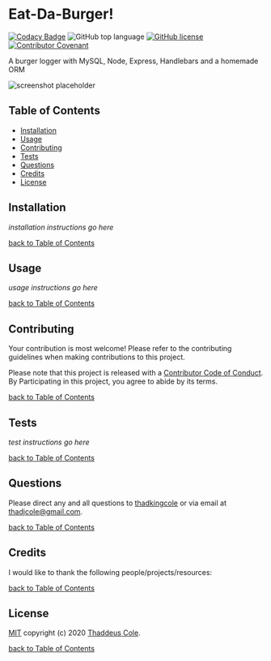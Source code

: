 # Eat-Da-Burger!

[![Codacy Badge](https://app.codacy.com/project/badge/Grade/c2e9128d01694ae48b58fc651be99b5d)](https://www.codacy.com/manual/thadkingcole/burger?utm_source=github.com&amp;utm_medium=referral&amp;utm_content=thadkingcole/burger&amp;utm_campaign=Badge_Grade)
![GitHub top language](https://img.shields.io/github/languages/top/thadkingcole/burger)
[![GitHub license](https://img.shields.io/github/license/thadkingcole/burger)](LICENSE)
[![Contributor Covenant](https://img.shields.io/badge/Contributor%20Covenant-v2.0%20adopted-ff69b4.svg)](code_of_conduct.md)

A burger logger with MySQL, Node, Express, Handlebars and a homemade ORM

![screenshot placeholder](https://placekitten.com/500/500)

## Table of Contents

- [Installation](#installation)
- [Usage](#usage)
- [Contributing](#contributing)
- [Tests](#tests)
- [Questions](#questions)
- [Credits](#credits)
- [License](#license)

## Installation

*installation instructions go here*

[back to Table of Contents](#table-of-contents)

## Usage

*usage instructions go here*

[back to Table of Contents](#table-of-contents)

## Contributing

Your contribution is most welcome! Please refer to the contributing guidelines when making contributions to this project.

Please note that this project is released with a [Contributor Code of Conduct](code_of_conduct.md). By Participating in this project, you agree to abide by its terms.

[back to Table of Contents](#table-of-contents)

## Tests

*test instructions go here*

[back to Table of Contents](#table-of-contents)

## Questions

Please direct any and all questions to [thadkingcole](https://github.com/thadkingcole) or via email at [thadjcole@gmail.com](mailto:thadjcole@gmail.com).

[back to Table of Contents](#table-of-contents)

## Credits

I would like to thank the following people/projects/resources:

[back to Table of Contents](#table-of-contents)

## License

[MIT](LICENSE) copyright (c) 2020 [Thaddeus Cole](mailto:thadjcole@gmail.com).

[back to Table of Contents](#table-of-contents)
